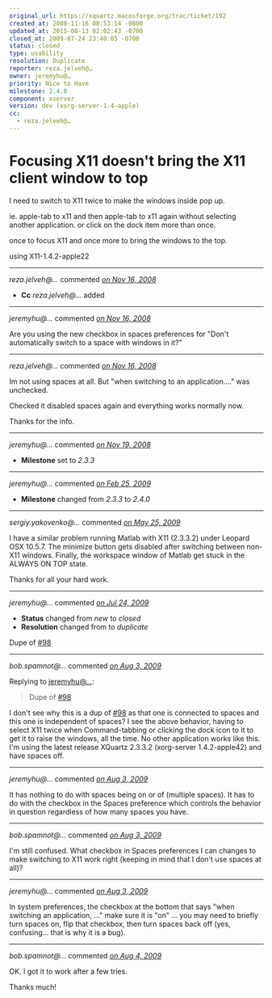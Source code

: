 ```yaml
---
original_url: https://xquartz.macosforge.org/trac/ticket/192
created_at: 2008-11-16 08:53:14 -0800
updated_at: 2015-08-13 02:02:43 -0700
closed_at: 2009-07-24 23:40:05 -0700
status: closed
type: usability
resolution: Duplicate
reporter: reza.jelveh@…
owner: jeremyhu@…
priority: Nice to Have
milestone: 2.4.0
component: xserver
version: dev (xorg-server-1.4-apple)
cc:
  - reza.jelveh@…
---
```


Focusing X11 doesn't bring the X11 client window to top
=======================================================


I need to switch to X11 twice to make the windows inside pop up.

ie. apple-tab to x11 and then apple-tab to x11 again without selecting another application. or click on the dock item more than once.

once to focus X11 and once more to bring the windows to the top.

using X11-1.4.2-apple22



---

*reza.jelveh@…* commented *[on Nov 16, 2008](https://xquartz.macosforge.org/trac/ticket/192#comment:1 "November 16, 2008 at 8:54 AM PST")*

-   **Cc** *reza.jelveh@…* added



---

*jeremyhu@…* commented *[on Nov 16, 2008](https://xquartz.macosforge.org/trac/ticket/192#comment:2 "November 16, 2008 at 10:55 AM PST")*

Are you using the new checkbox in spaces preferences for "Don't automatically switch to a space with windows in it?"



---

*reza.jelveh@…* commented *[on Nov 16, 2008](https://xquartz.macosforge.org/trac/ticket/192#comment:3 "November 16, 2008 at 11:02 AM PST")*

Im not using spaces at all. But "when switching to an application...." was unchecked.

Checked it disabled spaces again and everything works normally now.

Thanks for the info.



---

*jeremyhu@…* commented *[on Nov 19, 2008](https://xquartz.macosforge.org/trac/ticket/192#comment:4 "November 19, 2008 at 10:47 AM PST")*

-   **Milestone** set to *2.3.3*



---

*jeremyhu@…* commented *[on Feb 25, 2009](https://xquartz.macosforge.org/trac/ticket/192#comment:5 "February 25, 2009 at 6:52 PM PST")*

-   **Milestone** changed from *2.3.3* to *2.4.0*



---

*sergiy.yakovenko@…* commented *[on May 25, 2009](https://xquartz.macosforge.org/trac/ticket/192#comment:6 "May 25, 2009 at 1:27 PM PDT")*

I have a similar problem running Matlab with X11 (2.3.3.2) under Leopard OSX 10.5.7. The minimize button gets disabled after switching between non-X11 windows. Finally, the workspace window of Matlab get stuck in the ALWAYS ON TOP state.

Thanks for all your hard work.



---

*jeremyhu@…* commented *[on Jul 24, 2009](https://xquartz.macosforge.org/trac/ticket/192#comment:7 "July 24, 2009 at 11:40 PM PDT")*

-   **Status** changed from *new* to *closed*
-   **Resolution** changed from to *duplicate*

Dupe of [\#⁠98](https://xquartz.macosforge.org/trac/ticket/98)



---

*bob.spamnot@…* commented *[on Aug 3, 2009](https://xquartz.macosforge.org/trac/ticket/192#comment:8 "August 3, 2009 at 5:45 PM PDT")*

Replying to [jeremyhu@…](https://xquartz.macosforge.org/trac/ticket/192#comment:7):

> Dupe of [\#⁠98](https://xquartz.macosforge.org/trac/ticket/98)

I don't see why this is a dup of [\#⁠98](https://xquartz.macosforge.org/trac/ticket/98) as that one is connected to spaces and this one is independent of spaces? I see the above behavior, having to select X11 twice when Command-tabbing or clicking the dock icon to it to get it to raise the windows, all the time. No other application works like this. I'm using the latest release XQuartz 2.3.3.2 (xorg-server 1.4.2-apple42) and have spaces off.



---

*jeremyhu@…* commented *[on Aug 3, 2009](https://xquartz.macosforge.org/trac/ticket/192#comment:9 "August 3, 2009 at 7:58 PM PDT")*

It has nothing to do with spaces being on or of (multiple spaces). It has to do with the checkbox in the Spaces preference which controls the behavior in question regardless of how many spaces you have.



---

*bob.spamnot@…* commented *[on Aug 3, 2009](https://xquartz.macosforge.org/trac/ticket/192#comment:10 "August 3, 2009 at 8:33 PM PDT")*

I'm still confused. What checkbox in Spaces preferences I can changes to make switching to X11 work right (keeping in mind that I don't use spaces at all)?



---

*jeremyhu@…* commented *[on Aug 3, 2009](https://xquartz.macosforge.org/trac/ticket/192#comment:11 "August 3, 2009 at 10:13 PM PDT")*

In system preferences, the checkbox at the bottom that says "when switching an application, ..." make sure it is "on" ... you may need to briefly turn spaces on, flip that checkbox, then turn spaces back off (yes, confusing... that is why it is a bug).



---

*bob.spamnot@…* commented *[on Aug 4, 2009](https://xquartz.macosforge.org/trac/ticket/192#comment:12 "August 4, 2009 at 6:48 AM PDT")*

OK. I got it to work after a few tries.

Thanks much!



